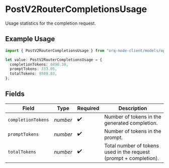 # PostV2RouterCompletionsUsage

Usage statistics for the completion request.

## Example Usage

```typescript
import { PostV2RouterCompletionsUsage } from "orq-node-client/models/operations";

let value: PostV2RouterCompletionsUsage = {
  completionTokens: 8490.38,
  promptTokens: 333.05,
  totalTokens: 9589.83,
};
```

## Fields

| Field                                                             | Type                                                              | Required                                                          | Description                                                       |
| ----------------------------------------------------------------- | ----------------------------------------------------------------- | ----------------------------------------------------------------- | ----------------------------------------------------------------- |
| `completionTokens`                                                | *number*                                                          | :heavy_check_mark:                                                | Number of tokens in the generated completion.                     |
| `promptTokens`                                                    | *number*                                                          | :heavy_check_mark:                                                | Number of tokens in the prompt.                                   |
| `totalTokens`                                                     | *number*                                                          | :heavy_check_mark:                                                | Total number of tokens used in the request (prompt + completion). |